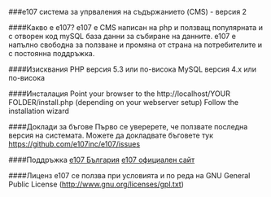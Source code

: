###e107 система за упрваления на съдържанието (CMS) - версия 2

####Какво е е107?
е107 е CMS написан на php и ползващ популярната и с отворен код mySQL база данни за събиране на данните. е107 е напълно свободна за ползване и промяна от страна на потребителите и с постоянна поддръжка.

####Изисквания
PHP версия 5.3 или по-висока
MySQL версия 4.x или по-висока

####Инсталация
Point your browser to the http://localhost/YOUR FOLDER/install.php (depending on your webserver setup)
Follow the installation wizard

####Доклади за бъгове
Първо се уверерете, че ползвате последна версия на системата. Можете да докладвате бъговете тук https://github.com/e107inc/e107/issues

####Поддръжка
[e107 България](http://e107.bg)
[e107 официален сайт](http://e107.org)

####Лиценз
e107 се ползва при условията и по реда на GNU General Public License (http://www.gnu.org/licenses/gpl.txt)
